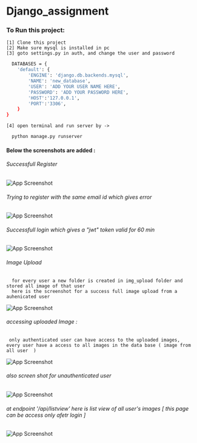# Django_assignment

### To Run this project:
    [1] Clone this project
    [2] Make sure mysql is installed in pc
    [3] goto settings.py in auth, and change the user and password

```bash
  DATABASES = {
    'default': {
        'ENGINE': 'django.db.backends.mysql',
        'NAME': 'new_database',
        'USER': 'ADD YOUR USER NAME HERE',
        'PASSWORD': 'ADD YOUR PASSWORD HERE',
        'HOST':'127.0.0.1',
        'PORT':'3306',
    }
}
  ```

    [4] open terminal and run server by ->


```bash
  python manage.py runserver
```

#### Below the screenshots are added :

###### Successfull Register
![App Screenshot](https://github.com/RupakBiswas-2304/Django_assignment/blob/main/screenshots/register_success.png)

###### Trying to register with the same email id which gives error
![App Screenshot](https://github.com/RupakBiswas-2304/Django_assignment/blob/main/screenshots/register_failed.png)

###### Successfull login which gives a "jwt" token valid for 60 min
![App Screenshot](https://github.com/RupakBiswas-2304/Django_assignment/blob/main/screenshots/login.png)

###### Image Upload 
      for every user a new folder is created in img_upload folder and stored all image of that user 
      here is the screenshot for a success full image upload from a auhenicated user 

![App Screenshot](https://github.com/RupakBiswas-2304/Django_assignment/blob/main/screenshots/successfull_imgupload.png)

###### accessing uploaded Image : 
     only authenticated user can have access to the uploaded images,  every user have a access to all images in the data base ( image from all user  ) 
![App Screenshot](https://github.com/RupakBiswas-2304/Django_assignment/blob/main/screenshots/image_Access_success.png)

###### also screen shot for unauthenticated user 

![App Screenshot](https://github.com/RupakBiswas-2304/Django_assignment/blob/main/screenshots/photo_access_failure.png)

###### at endpoint '/api/listview' here is list view of all user's images [ this page can be access only afetr login ]
![App Screenshot](https://github.com/RupakBiswas-2304/Django_assignment/blob/main/screenshots/lisy_of_images.png)